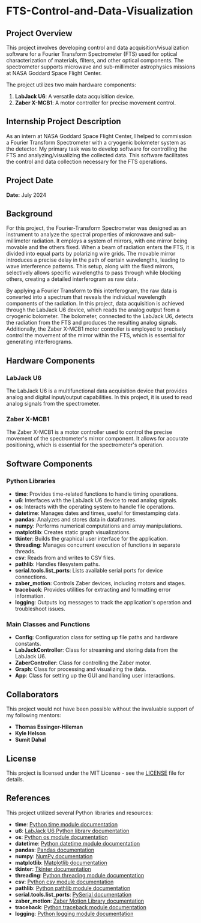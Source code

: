 # FTS-Control-and-Data-Visualization

## Project Overview

This project involves developing control and data acquisition/visualization software for a Fourier Transform Spectrometer (FTS) used for optical characterization of materials, filters, and other optical components. The spectrometer supports microwave and sub-millimeter astrophysics missions at NASA Goddard Space Flight Center.

The project utilizes two main hardware components:
1. **LabJack U6**: A versatile data acquisition device.
2. **Zaber X-MCB1**: A motor controller for precise movement control.

## Internship Project Description

As an intern at NASA Goddard Space Flight Center, I helped to commission a Fourier Transform Spectrometer with a cryogenic bolometer system as the detector. My primary task was to develop software for controlling the FTS and analyzing/visualizing the collected data. This software facilitates the control and data collection necessary for the FTS operations.

## Project Date

**Date:** July 2024

## Background

For this project, the Fourier-Transform Spectrometer was designed as an instrument to analyze the spectral properties of microwave and sub-millimeter radiation. It employs a system of mirrors, with one mirror being movable and the others fixed. When a beam of radiation enters the FTS, it is divided into equal parts by polarizing wire grids. The movable mirror introduces a precise delay in the path of certain wavelengths, leading to wave interference patterns. This setup, along with the fixed mirrors, selectively allows specific wavelengths to pass through while blocking others, creating a detailed interferogram as raw data.

By applying a Fourier Transform to this interferogram, the raw data is converted into a spectrum that reveals the individual wavelength components of the radiation. In this project, data acquisition is achieved through the LabJack U6 device, which reads the analog output from a cryogenic bolometer. The bolometer, connected to the LabJack U6, detects the radiation from the FTS and produces the resulting analog signals. Additionally, the Zaber X-MCB1 motor controller is employed to precisely control the movement of the mirror within the FTS, which is essential for generating interferograms.

## Hardware Components

### LabJack U6
The LabJack U6 is a multifunctional data acquisition device that provides analog and digital input/output capabilities. In this project, it is used to read analog signals from the spectrometer.

### Zaber X-MCB1
The Zaber X-MCB1 is a motor controller used to control the precise movement of the spectrometer's mirror component. It allows for accurate positioning, which is essential for the spectrometer's operation.

## Software Components

### Python Libraries

- **time**: Provides time-related functions to handle timing operations.
- **u6**: Interfaces with the LabJack U6 device to read analog signals.
- **os**: Interacts with the operating system to handle file operations.
- **datetime**: Manages dates and times, useful for timestamping data.
- **pandas**: Analyzes and stores data in dataframes.
- **numpy**: Performs numerical computations and array manipulations.
- **matplotlib**: Creates static graph visualizations.
- **tkinter**: Builds the graphical user interface for the application.
- **threading**: Manages concurrent execution of functions in separate threads.
- **csv**: Reads from and writes to CSV files.
- **pathlib**: Handles filesystem paths.
- **serial.tools.list_ports**: Lists available serial ports for device connections.
- **zaber_motion**: Controls Zaber devices, including motors and stages.
- **traceback**: Provides utilities for extracting and formatting error information.
- **logging**: Outputs log messages to track the application's operation and troubleshoot issues.

### Main Classes and Functions

- **Config**: Configuration class for setting up file paths and hardware constants.
- **LabJackController**: Class for streaming and storing data from the LabJack U6.
- **ZaberController**: Class for controlling the Zaber motor.
- **Graph**: Class for processing and visualizing the data.
- **App**: Class for setting up the GUI and handling user interactions.

## Collaborators

This project would not have been possible without the invaluable support of my following mentors:

- **Thomas Essinger-Hileman**
- **Kyle Helson**
- **Sumit Dahal**

## License

This project is licensed under the MIT License - see the [LICENSE](LICENSE) file for details.

## References

This project utilized several Python libraries and resources:

- **time**: [Python time module documentation](https://docs.python.org/3/library/time.html)
- **u6**: [LabJack U6 Python library documentation](https://labjack.com/support/software/examples/u6)
- **os**: [Python os module documentation](https://docs.python.org/3/library/os.html)
- **datetime**: [Python datetime module documentation](https://docs.python.org/3/library/datetime.html)
- **pandas**: [Pandas documentation](https://pandas.pydata.org/pandas-docs/stable/)
- **numpy**: [NumPy documentation](https://numpy.org/doc/)
- **matplotlib**: [Matplotlib documentation](https://matplotlib.org/stable/contents.html)
- **tkinter**: [Tkinter documentation](https://docs.python.org/3/library/tkinter.html)
- **threading**: [Python threading module documentation](https://docs.python.org/3/library/threading.html)
- **csv**: [Python csv module documentation](https://docs.python.org/3/library/csv.html)
- **pathlib**: [Python pathlib module documentation](https://docs.python.org/3/library/pathlib.html)
- **serial.tools.list_ports**: [PySerial documentation](https://pyserial.readthedocs.io/en/latest/tools.html#module-serial.tools.list_ports)
- **zaber_motion**: [Zaber Motion Library documentation](https://www.zaber.com/software/docs/motion-library/ascii/)
- **traceback**: [Python traceback module documentation](https://docs.python.org/3/library/traceback.html)
- **logging**: [Python logging module documentation](https://docs.python.org/3/library/logging.html)
